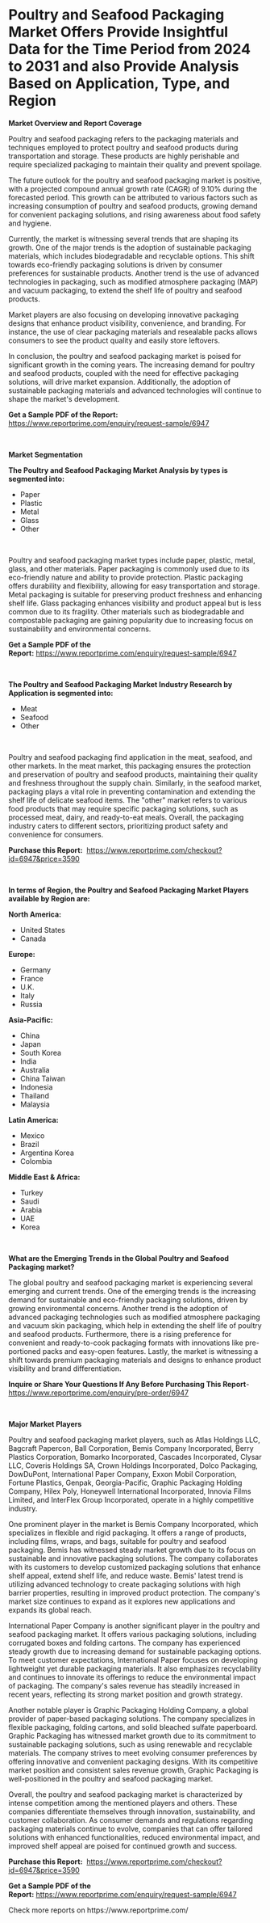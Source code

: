 <p><h1>Poultry and Seafood Packaging Market Offers Provide Insightful Data for the Time Period from 2024 to 2031 and also Provide Analysis Based on Application, Type, and Region</h1></p><p><strong>Market Overview and Report Coverage</strong></p>
<p><p>Poultry and seafood packaging refers to the packaging materials and techniques employed to protect poultry and seafood products during transportation and storage. These products are highly perishable and require specialized packaging to maintain their quality and prevent spoilage.</p><p>The future outlook for the poultry and seafood packaging market is positive, with a projected compound annual growth rate (CAGR) of 9.10% during the forecasted period. This growth can be attributed to various factors such as increasing consumption of poultry and seafood products, growing demand for convenient packaging solutions, and rising awareness about food safety and hygiene.</p><p>Currently, the market is witnessing several trends that are shaping its growth. One of the major trends is the adoption of sustainable packaging materials, which includes biodegradable and recyclable options. This shift towards eco-friendly packaging solutions is driven by consumer preferences for sustainable products. Another trend is the use of advanced technologies in packaging, such as modified atmosphere packaging (MAP) and vacuum packaging, to extend the shelf life of poultry and seafood products.</p><p>Market players are also focusing on developing innovative packaging designs that enhance product visibility, convenience, and branding. For instance, the use of clear packaging materials and resealable packs allows consumers to see the product quality and easily store leftovers.</p><p>In conclusion, the poultry and seafood packaging market is poised for significant growth in the coming years. The increasing demand for poultry and seafood products, coupled with the need for effective packaging solutions, will drive market expansion. Additionally, the adoption of sustainable packaging materials and advanced technologies will continue to shape the market's development.</p></p>
<p><strong>Get a Sample PDF of the Report:</strong> <a href="https://www.reportprime.com/enquiry/request-sample/6947">https://www.reportprime.com/enquiry/request-sample/6947</a></p>
<p>&nbsp;</p>
<p><strong>Market Segmentation</strong></p>
<p><strong>The Poultry and Seafood Packaging Market Analysis by types is segmented into:</strong></p>
<p><ul><li>Paper</li><li>Plastic</li><li>Metal</li><li>Glass</li><li>Other</li></ul></p>
<p>&nbsp;</p>
<p><p>Poultry and seafood packaging market types include paper, plastic, metal, glass, and other materials. Paper packaging is commonly used due to its eco-friendly nature and ability to provide protection. Plastic packaging offers durability and flexibility, allowing for easy transportation and storage. Metal packaging is suitable for preserving product freshness and enhancing shelf life. Glass packaging enhances visibility and product appeal but is less common due to its fragility. Other materials such as biodegradable and compostable packaging are gaining popularity due to increasing focus on sustainability and environmental concerns.</p></p>
<p><strong>Get a Sample PDF of the Report:</strong>&nbsp;<a href="https://www.reportprime.com/enquiry/request-sample/6947">https://www.reportprime.com/enquiry/request-sample/6947</a></p>
<p>&nbsp;</p>
<p><strong>The Poultry and Seafood Packaging Market Industry Research by Application is segmented into:</strong></p>
<p><ul><li>Meat</li><li>Seafood</li><li>Other</li></ul></p>
<p>&nbsp;</p>
<p><p>Poultry and seafood packaging find application in the meat, seafood, and other markets. In the meat market, this packaging ensures the protection and preservation of poultry and seafood products, maintaining their quality and freshness throughout the supply chain. Similarly, in the seafood market, packaging plays a vital role in preventing contamination and extending the shelf life of delicate seafood items. The "other" market refers to various food products that may require specific packaging solutions, such as processed meat, dairy, and ready-to-eat meals. Overall, the packaging industry caters to different sectors, prioritizing product safety and convenience for consumers.</p></p>
<p><strong>Purchase this Report:</strong>&nbsp; <a href="https://www.reportprime.com/checkout?id=6947&price=3590">https://www.reportprime.com/checkout?id=6947&price=3590</a></p>
<p>&nbsp;</p>
<p><strong>In terms of Region, the Poultry and Seafood Packaging Market Players available by Region are:</strong></p>
<p>
    <p> <strong> North America: </strong>
        <ul>
            <li>United States</li>
            <li>Canada</li>
        </ul>
        </p> 
    <p> <strong> Europe: </strong>
        <ul>
            <li>Germany</li>
            <li>France</li>
            <li>U.K.</li>
            <li>Italy</li>
            <li>Russia</li>
        </ul>
        </p> 
    <p> <strong> Asia-Pacific: </strong>
        <ul>
            <li>China</li>
            <li>Japan</li>
            <li>South Korea</li>
            <li>India</li>
            <li>Australia</li>
            <li>China Taiwan</li>
            <li>Indonesia</li>
            <li>Thailand</li>
            <li>Malaysia</li>
        </ul>
        </p> 
    <p> <strong> Latin America: </strong>
        <ul>
            <li>Mexico</li>
            <li>Brazil</li>
            <li>Argentina Korea</li>
            <li>Colombia</li>
        </ul>
        </p> 
    <p> <strong> Middle East & Africa: </strong>
        <ul>
            <li>Turkey</li>
            <li>Saudi</li>
            <li>Arabia</li>
            <li>UAE</li>
            <li>Korea</li>
        </ul>
    </p>
    </p>
<p>&nbsp;</p>
<p><strong>What are the Emerging Trends in the Global Poultry and Seafood Packaging market?</strong></p>
<p><p>The global poultry and seafood packaging market is experiencing several emerging and current trends. One of the emerging trends is the increasing demand for sustainable and eco-friendly packaging solutions, driven by growing environmental concerns. Another trend is the adoption of advanced packaging technologies such as modified atmosphere packaging and vacuum skin packaging, which help in extending the shelf life of poultry and seafood products. Furthermore, there is a rising preference for convenient and ready-to-cook packaging formats with innovations like pre-portioned packs and easy-open features. Lastly, the market is witnessing a shift towards premium packaging materials and designs to enhance product visibility and brand differentiation.</p></p>
<p><strong>Inquire or Share Your Questions If Any Before Purchasing This Report</strong>- <a href="https://www.reportprime.com/enquiry/pre-order/6947">https://www.reportprime.com/enquiry/pre-order/6947</a></p>
<p>&nbsp;</p>
<p><strong>Major Market Players</strong></p>
<p><p>Poultry and seafood packaging market players, such as Atlas Holdings LLC, Bagcraft Papercon, Ball Corporation, Bemis Company Incorporated, Berry Plastics Corporation, Bomarko Incorporated, Cascades Incorporated, Clysar LLC, Coveris Holdings SA, Crown Holdings Incorporated, Dolco Packaging, DowDuPont, International Paper Company, Exxon Mobil Corporation, Fortune Plastics, Genpak, Georgia-Pacific, Graphic Packaging Holding Company, Hilex Poly, Honeywell International Incorporated, Innovia Films Limited, and InterFlex Group Incorporated, operate in a highly competitive industry. </p><p>One prominent player in the market is Bemis Company Incorporated, which specializes in flexible and rigid packaging. It offers a range of products, including films, wraps, and bags, suitable for poultry and seafood packaging. Bemis has witnessed steady market growth due to its focus on sustainable and innovative packaging solutions. The company collaborates with its customers to develop customized packaging solutions that enhance shelf appeal, extend shelf life, and reduce waste. Bemis' latest trend is utilizing advanced technology to create packaging solutions with high barrier properties, resulting in improved product protection. The company's market size continues to expand as it explores new applications and expands its global reach.</p><p>International Paper Company is another significant player in the poultry and seafood packaging market. It offers various packaging solutions, including corrugated boxes and folding cartons. The company has experienced steady growth due to increasing demand for sustainable packaging options. To meet customer expectations, International Paper focuses on developing lightweight yet durable packaging materials. It also emphasizes recyclability and continues to innovate its offerings to reduce the environmental impact of packaging. The company's sales revenue has steadily increased in recent years, reflecting its strong market position and growth strategy.</p><p>Another notable player is Graphic Packaging Holding Company, a global provider of paper-based packaging solutions. The company specializes in flexible packaging, folding cartons, and solid bleached sulfate paperboard. Graphic Packaging has witnessed market growth due to its commitment to sustainable packaging solutions, such as using renewable and recyclable materials. The company strives to meet evolving consumer preferences by offering innovative and convenient packaging designs. With its competitive market position and consistent sales revenue growth, Graphic Packaging is well-positioned in the poultry and seafood packaging market.</p><p>Overall, the poultry and seafood packaging market is characterized by intense competition among the mentioned players and others. These companies differentiate themselves through innovation, sustainability, and customer collaboration. As consumer demands and regulations regarding packaging materials continue to evolve, companies that can offer tailored solutions with enhanced functionalities, reduced environmental impact, and improved shelf appeal are poised for continued growth and success.</p></p>
<p><strong>Purchase this Report:</strong>&nbsp;&nbsp;<a href="https://www.reportprime.com/checkout?id=6947&price=3590">https://www.reportprime.com/checkout?id=6947&price=3590</a></p>
<p></p>
<p><strong>Get a Sample PDF of the Report:</strong>&nbsp;<a href="https://www.reportprime.com/enquiry/request-sample/6947">https://www.reportprime.com/enquiry/request-sample/6947</a></p>
<p>Check more reports on https://www.reportprime.com/</p>